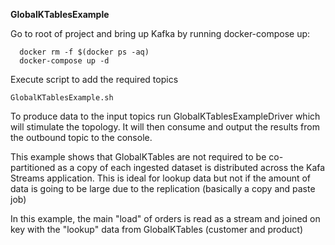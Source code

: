**GlobalKTablesExample**

Go to root of project and bring up Kafka by running docker-compose up:

```
  docker rm -f $(docker ps -aq)
  docker-compose up -d
 ```

Execute script to add the required topics

`GlobalKTablesExample.sh`

To produce data to the input topics run GlobalKTablesExampleDriver which will stimulate the topology. 
It will then consume and output the results from the outbound topic to the console.

This example shows that GlobalKTables are not required to be co-partitioned as a copy of each ingested
dataset is distributed across the Kafa Streams application. This is ideal for lookup data but not if the
amount of data is going to be large due to the replication (basically a copy and paste job)

In this example, the main "load" of orders is read as a stream and joined on key with the "lookup" 
data from GlobalKTables (customer and product)
